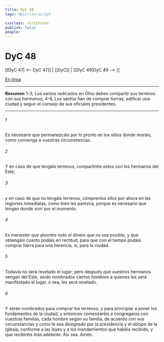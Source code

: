```yaml
---
title: DyC 48
tags: #Escrituras\DyC

cssclass: scriptures
publish: false
people:
---
```


# DyC 48
[[DyC 47| <-- DyC 47]] | [[DyC]] | [[DyC 49|DyC 49 --> ]]

[En línea](https://churchofjesuschrist.org/study/scriptures/dc-testament/dc/48?lang=spa)

---
__Resumen__
1–3, Los santos radicados en Ohio deben compartir sus terrenos con sus hermanos; 4–6, Los santos han de comprar tierras, edificar una ciudad y seguir el consejo de sus oficiales presidentes.

---
###### 1 
Es necesario que permanezcáis por lo pronto en los sitios donde moráis, como convenga a vuestras circunstancias.

###### 2 
Y en caso de que tengáis terrenos, compartiréis estos con los hermanos del Este;

###### 3 
y en caso de que no tengáis terrenos, cómprenlos ellos por ahora en las regiones inmediatas, como bien les parezca, porque es necesario que tengan donde vivir por el momento.

###### 4 
Es menester que ahorréis todo el dinero que os sea posible, y que obtengáis cuanto podáis en rectitud, para que con el tiempo podáis comprar tierra para una herencia, sí, para la ciudad.

###### 5 
Todavía no será revelado el lugar; pero después que vuestros hermanos vengan del Este, serán nombrados ciertos hombres a quienes les será manifestado el lugar, o sea, les será revelado.

###### 6 
Y serán nombrados para comprar los terrenos, y para principiar a poner los fundamentos de la ciudad; y entonces comenzaréis a congregaros con vuestras familias, cada hombre según su familia, de acuerdo con sus circunstancias y como le sea designado por la presidencia y el obispo de la iglesia, conforme a las leyes y a los mandamientos que habéis recibido, y que recibiréis más adelante. Así sea. Amén.

